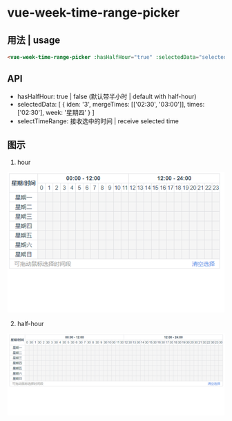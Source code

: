 # vue-week-time-range-picker

## 用法 | usage
```html
<vue-week-time-range-picker :hasHalfHour="true" :selectedData="selectedData" @selectTimeRange="selectTimeRange" />
```

## API

- hasHalfHour: true | false (默认带半小时 | default with half-hour)
- selectedData: [
    {
      iden: '3',
      mergeTimes: [['02:30', '03:00']],
      times: ['02:30'],
      week: '星期四'
    }
  ]
- selectTimeRange: 接收选中的时间 | receive selected time

## 图示

1. hour
<img src="./src/assets/hour.gif">

2. half-hour
<img src="./src/assets/halfhour.gif">